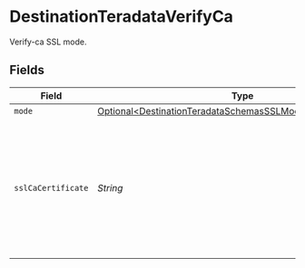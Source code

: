 # DestinationTeradataVerifyCa

Verify-ca SSL mode.


## Fields

| Field                                                                                                                                                                                                                                                                                          | Type                                                                                                                                                                                                                                                                                           | Required                                                                                                                                                                                                                                                                                       | Description                                                                                                                                                                                                                                                                                    |
| ---------------------------------------------------------------------------------------------------------------------------------------------------------------------------------------------------------------------------------------------------------------------------------------------- | ---------------------------------------------------------------------------------------------------------------------------------------------------------------------------------------------------------------------------------------------------------------------------------------------- | ---------------------------------------------------------------------------------------------------------------------------------------------------------------------------------------------------------------------------------------------------------------------------------------------- | ---------------------------------------------------------------------------------------------------------------------------------------------------------------------------------------------------------------------------------------------------------------------------------------------- |
| `mode`                                                                                                                                                                                                                                                                                         | [Optional\<DestinationTeradataSchemasSSLModeSSLModes5Mode>](../../models/shared/DestinationTeradataSchemasSSLModeSSLModes5Mode.md)                                                                                                                                                             | :heavy_minus_sign:                                                                                                                                                                                                                                                                             | N/A                                                                                                                                                                                                                                                                                            |
| `sslCaCertificate`                                                                                                                                                                                                                                                                             | *String*                                                                                                                                                                                                                                                                                       | :heavy_check_mark:                                                                                                                                                                                                                                                                             | Specifies the file name of a PEM file that contains Certificate Authority (CA) certificates for use with SSLMODE=verify-ca.<br/> See more information - <a href="https://teradata-docs.s3.amazonaws.com/doc/connectivity/jdbc/reference/current/jdbcug_chapter_2.html#URL_SSLCA"> in the docs</a>. |